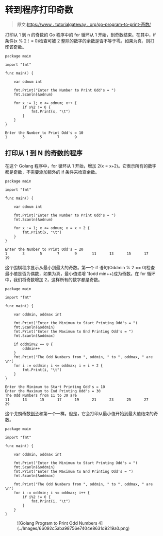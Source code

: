 # 转到程序打印奇数

> 原文:[https://www . tutorialgateway . org/go-program-to-print-奇数/](https://www.tutorialgateway.org/go-program-to-print-odd-numbers/)

打印从 1 到 n 的奇数的 Go 程序中的 for 循环从 1 开始，到奇数结束。在其中，if 条件(x % 2！= 0)检查可被 2 整除的数字的余数是否不等于零。如果为真，则打印该奇数。

```
package main

import "fmt"

func main() {

    var odnum int

    fmt.Print("Enter the Number to Print Odd's = ")
    fmt.Scanln(&odnum)

    for x := 1; x <= odnum; x++ {
        if x%2 != 0 {
            fmt.Print(x, "\t")
        }
    }
}
```

```
Enter the Number to Print Odd's = 10
1       3       5       7       9 
```

## 打印从 1 到 N 的奇数的程序

在这个 Golang 程序中，for 循环从 1 开始，增加 2(x = x+2)。它表示所有的数字都是奇数，不需要添加额外的 if 条件来检查余数。

```
package main

import "fmt"

func main() {

    var odnum int

    fmt.Print("Enter the Number to Print Odd's = ")
    fmt.Scanln(&odnum)

    for x := 1; x <= odnum; x = x + 2 {
        fmt.Print(x, "\t")
    }
}
```

```
Enter the Number to Print Odd's = 20
1       3       5       7       9       11      13      15      17      19
```

这个围棋程序显示从最小到最大的奇数。第一个 if 语句(Oddmin % 2 == 0)检查最小值是否为偶数，如果为真，最小值递增 1(odd min++)成为奇数。在 for 循环中，我们将奇数增加 2，这样所有的数字都是奇数。

```
package main

import "fmt"

func main() {

    var oddmin, oddmax int

    fmt.Print("Enter the Minimum to Start Printing Odd's = ")
    fmt.Scanln(&oddmin)
    fmt.Print("Enter the Maximum to End Printing Odd's = ")
    fmt.Scanln(&oddmax)

    if oddmin%2 == 0 {
        oddmin++
    }
    fmt.Print("The Odd Numbers from ", oddmin, " to ", oddmax, " are \n")
    for i := oddmin; i <= oddmax; i = i + 2 {
        fmt.Print(i, "\t")
    }
}
```

```
Enter the Minimum to Start Printing Odd's = 10
Enter the Maximum to End Printing Odd's = 30
The Odd Numbers from 11 to 30 are 
11      13      15      17      19      21      23      25      27      29
```

这个戈朗奇数[例子](https://www.tutorialgateway.org/go-programs/)和第一个一样。但是，它会打印从最小值开始到最大值结束的奇数。

```
package main

import "fmt"

func main() {

    var oddmin, oddmax int

    fmt.Print("Enter the Minimum to Start Printing Odd's = ")
    fmt.Scanln(&oddmin)
    fmt.Print("Enter the Maximum to End Printing Odd's = ")
    fmt.Scanln(&oddmax)

    fmt.Print("The Odd Numbers from ", oddmin, " to ", oddmax, " are \n")
    for i := oddmin; i <= oddmax; i++ {
        if i%2 != 0 {
            fmt.Print(i, "\t")
        }
    }
}
```

<figure class="wp-block-image size-large">![Golang Program to Print Odd Numbers 4](../Images/66092c5aba98756e7404e8631d9219a0.png)</figure>